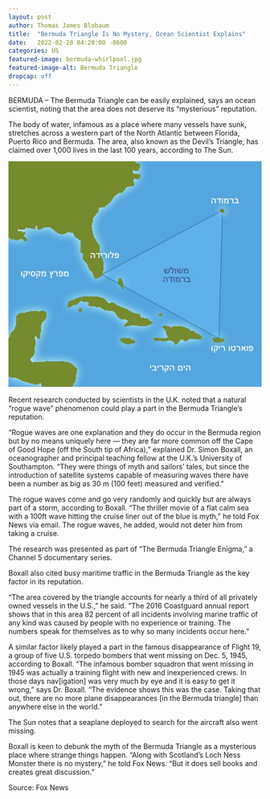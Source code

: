 ```yaml
---
layout: post
author: Thomas James Blobaum 
title:  "Bermuda Triangle Is No Mystery, Ocean Scientist Explains"
date:   2022-02-28 04:20:00 -0600
categories: US
featured-image: bermuda-whirlpool.jpg
featured-image-alt: Bermuda Triangle 
dropcap: off 
---
```

BERMUDA – The Bermuda Triangle can be easily explained, says an ocean scientist, noting that the area does not deserve its “mysterious” reputation.

The body of water, infamous as a place where many vessels have sunk, stretches across a western part of the North Atlantic between Florida, Puerto Rico and Bermuda. The area, also known as the Devil’s Triangle, has claimed over 1,000 lives in the last 100 years, according to The Sun.

![](/assets/images/bermuda.jpg)

Recent research conducted by scientists in the U.K. noted that a natural “rogue wave” phenomenon could play a part in the Bermuda Triangle’s reputation.

“Rogue waves are one explanation and they do occur in the Bermuda region but by no means uniquely here — they are far more common off the Cape of Good Hope (off the South tip of Africa),” explained Dr. Simon Boxall, an oceanographer and principal teaching fellow at the U.K.’s University of Southampton. “They were things of myth and sailors’ tales, but since the introduction of satellite systems capable of measuring waves there have been a number as big as 30 m (100 feet) measured and verified.”

The rogue waves come and go very randomly and quickly but are always part of a storm, according to Boxall. “The thriller movie of a flat calm sea with a 100ft wave hitting the cruise liner out of the blue is myth,” he told Fox News via email. The rogue waves, he added, would not deter him from taking a cruise.

The research was presented as part of “The Bermuda Triangle Enigma,” a Channel 5 documentary series.

Boxall also cited busy maritime traffic in the Bermuda Triangle as the key factor in its reputation.

<a href="https://en.wikipedia.org/wiki/Bermuda" data-iframely-url></a>

“The area covered by the triangle accounts for nearly a third of all privately owned vessels in the U.S.,” he said. “The 2016 Coastguard annual report shows that in this area 82 percent of all incidents involving marine traffic of any kind was caused by people with no experience or training. The numbers speak for themselves as to why so many incidents occur here.”

A similar factor likely played a part in the famous disappearance of Flight 19, a group of five U.S. torpedo bombers that went missing on Dec. 5, 1945, according to Boxall. “The infamous bomber squadron that went missing in 1945 was actually a training flight with new and inexperienced crews. In those days nav[igation] was very much by eye and it is easy to get it wrong,” says Dr. Boxall. “The evidence shows this was the case. Taking that out, there are no more plane disappearances [in the Bermuda triangle] than anywhere else in the world.”

The Sun notes that a seaplane deployed to search for the aircraft also went missing.

Boxall is keen to debunk the myth of the Bermuda Triangle as a mysterious place where strange things happen. “Along with Scotland’s Loch Ness Monster there is no mystery,” he told Fox News. “But it does sell books and creates great discussion.”

Source: Fox News 

<a href="https://www.foxnews.com/science/bermuda-triangle-is-no-mystery-ocean-scientist-explains" data-iframely-url></a>

